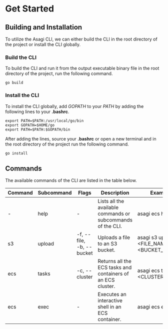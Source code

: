 # Get Started

## Building and Installation

To utilize the Asagi CLI, we can either build the CLI in the root directory of the project or install the CLI globally.

### Build the CLI

To build the CLI and run it from the output executable binary file in the root directory of the project, run the following command.

```
go build
```

### Install the CLI

To install the CLI globally, add *GOPATH* to your *PATH* by adding the following lines to your **.bashrc**.

```
export PATH=$PATH:/usr/local/go/bin
export GOPATH=$HOME/go
export PATH=$PATH:$GOPATH/bin
```

After adding the lines, source your **.bashrc** or open a new terminal and in the root directory of the project run the following command.

```
go install
```

## Commands

The available commands of the CLI are listed in the table below.

| Command | Subcommand | Flags                             | Description                                                 | Example                                         |
| ------- | ---------- | --------------------------------- | ----------------------------------------------------------- | ----------------------------------------------- |
| -       | help       | -                                 | Lists all the available commands or subcommands of the CLI. | asagi ecs help                                  |
| s3      | upload     | -f, --file,<br />-b, --bucket | Uploads a file to an S3 bucket.                             | asagi s3 upload -f <FILE_NAME> -b <BUCKET_NAME> |
| ecs     | tasks      | -c, --cluster                     | Returns all the ECS tasks and containers of an ECS cluster. | asagi ecs tasks -c <CLUSTER_NAME>               |
| ecs     | exec       | -                                 | Executes an interactive shell in an ECS container.          | asagi ecs exec                                  |
